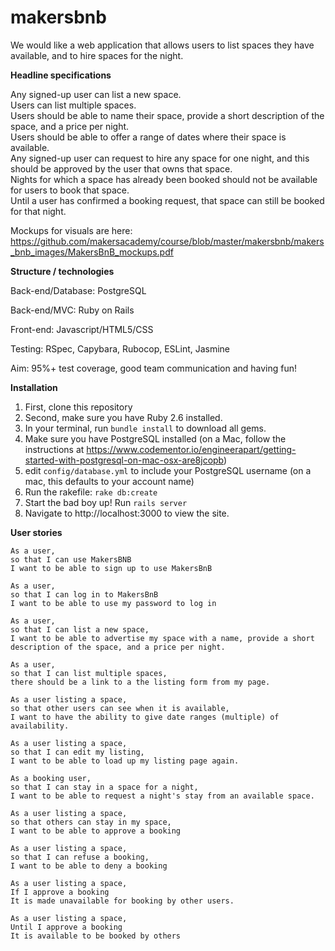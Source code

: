 # makersbnb

We would like a web application that allows users to list spaces they have available, and to hire spaces for the night.


**Headline specifications**

Any signed-up user can list a new space.<br/>
Users can list multiple spaces.<br/>
Users should be able to name their space, provide a short description of the space, and a price per night.<br/>
Users should be able to offer a range of dates where their space is available.<br/>
Any signed-up user can request to hire any space for one night, and this should be approved by the user that owns that space.<br/>
Nights for which a space has already been booked should not be available for users to book that space.<br/>
Until a user has confirmed a booking request, that space can still be booked for that night.<br/>

Mockups for visuals are here: https://github.com/makersacademy/course/blob/master/makersbnb/makers_bnb_images/MakersBnB_mockups.pdf

**Structure / technologies**

Back-end/Database: PostgreSQL

Back-end/MVC: Ruby on Rails

Front-end: Javascript/HTML5/CSS

Testing: RSpec, Capybara, Rubocop, ESLint, Jasmine

Aim: 95%+ test coverage, good team communication and having fun!

**Installation**
1. First, clone this repository
2. Second, make sure you have Ruby 2.6 installed.
3. In your terminal, run ```bundle install``` to download all gems.
4. Make sure you have PostgreSQL installed (on a Mac, follow the instructions at https://www.codementor.io/engineerapart/getting-started-with-postgresql-on-mac-osx-are8jcopb)
5. edit ```config/database.yml``` to include your PostgreSQL username (on a mac, this defaults to your account name)
6. Run the rakefile: ```rake db:create```
7. Start the bad boy up! Run ```rails server```
8. Navigate to http://localhost:3000 to view the site.


**User stories**

```
As a user,
so that I can use MakersBNB
I want to be able to sign up to use MakersBnB
```
```
As a user,
so that I can log in to MakersBnB
I want to be able to use my password to log in
```

```
As a user,
so that I can list a new space,
I want to be able to advertise my space with a name, provide a short description of the space, and a price per night.
```
```
As a user,
so that I can list multiple spaces,
there should be a link to a the listing form from my page.
```
```
As a user listing a space,
so that other users can see when it is available,
I want to have the ability to give date ranges (multiple) of availability.
```
```
As a user listing a space,
so that I can edit my listing,
I want to be able to load up my listing page again.
```
```
As a booking user,
so that I can stay in a space for a night,
I want to be able to request a night's stay from an available space.
```
```
As a user listing a space,
so that others can stay in my space,
I want to be able to approve a booking
```
```
As a user listing a space,
so that I can refuse a booking,
I want to be able to deny a booking
```
```
As a user listing a space,
If I approve a booking
It is made unavailable for booking by other users.
```
```
As a user listing a space,
Until I approve a booking
It is available to be booked by others
```
